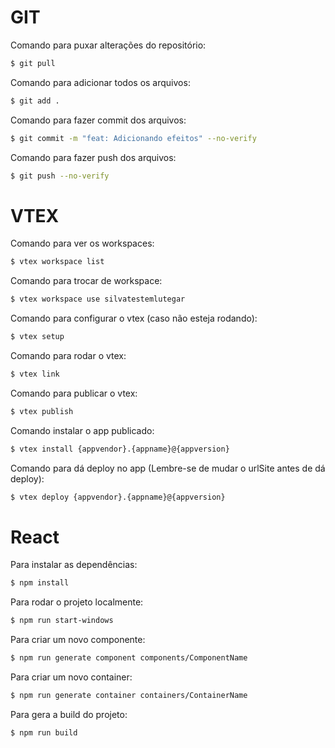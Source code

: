 # GIT

Comando para puxar alterações do repositório:

```bash
$ git pull
```

Comando para adicionar todos os arquivos:

```bash
$ git add .
```

Comando para fazer commit dos arquivos:

```bash
$ git commit -m "feat: Adicionando efeitos" --no-verify
```

Comando para fazer push dos arquivos:

```bash
$ git push --no-verify
```

# VTEX

Comando para ver os workspaces:

```bash
$ vtex workspace list
```

Comando para trocar de workspace:

```bash
$ vtex workspace use silvatestemlutegar
```

Comando para configurar o vtex (caso não esteja rodando):

```bash
$ vtex setup
```

Comando para rodar o vtex:

```bash
$ vtex link
```

Comando para publicar o vtex:

```bash
$ vtex publish
```

Comando instalar o app publicado:

```bash
$ vtex install {appvendor}.{appname}@{appversion}
```

Comando para dá deploy no app (Lembre-se de mudar o urlSite antes de dá deploy):

```bash
$ vtex deploy {appvendor}.{appname}@{appversion}
```

# React

Para instalar as dependências:

```bash
$ npm install
```

Para rodar o projeto localmente:

```bash
$ npm run start-windows
```

Para criar um novo componente:

```bash
$ npm run generate component components/ComponentName
```

Para criar um novo container:

```bash
$ npm run generate container containers/ContainerName
```

Para gera a build do projeto:

```bash
$ npm run build
```